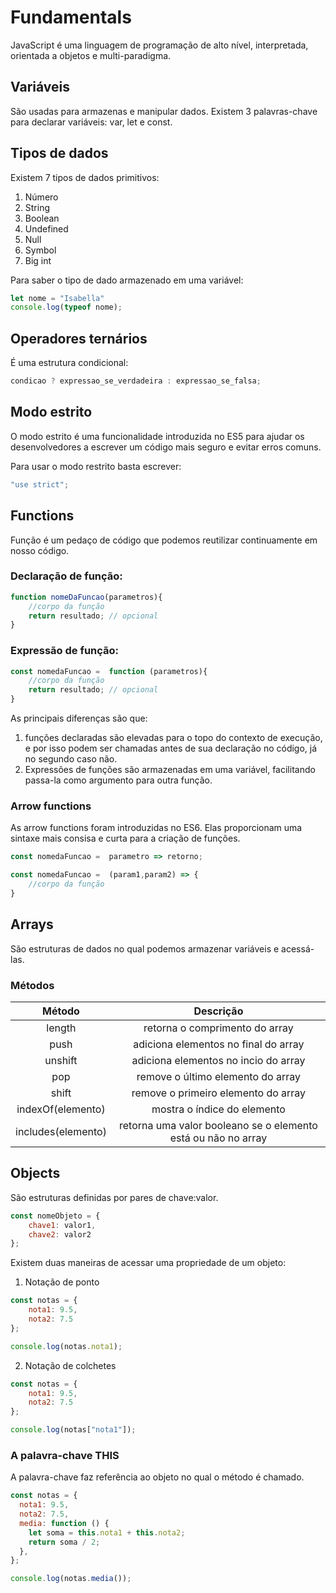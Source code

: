 # Fundamentals

JavaScript é uma linguagem de programação de alto nível, interpretada, orientada a objetos e multi-paradigma.

## Variáveis

São usadas para armazenas e manipular dados. Existem 3 palavras-chave para declarar variáveis: var, let e const.

## Tipos de dados

Existem 7 tipos de dados primitivos:

1. Número
2. String
3. Boolean
4. Undefined
5. Null
6. Symbol
7. Big int

Para saber o tipo de dado armazenado em uma variável:

```javascript
let nome = "Isabella"
console.log(typeof nome);
```

## Operadores ternários

É uma estrutura condicional:

```javascript
condicao ? expressao_se_verdadeira : expressao_se_falsa;
```

## Modo estrito

O modo estrito é uma funcionalidade introduzida no ES5 para ajudar os desenvolvedores a escrever um código mais seguro e evitar erros comuns.

Para usar o modo restrito basta escrever:

```javascript
"use strict";
```

## Functions

Função é um pedaço de código que podemos reutilizar continuamente em nosso código.

### Declaração de função:

```javascript
function nomeDaFuncao(parametros){
    //corpo da função
    return resultado; // opcional
}
```

### Expressão de função:

```javascript
const nomedaFuncao =  function (parametros){
    //corpo da função
    return resultado; // opcional
}
```

As principais diferenças são que:

1.  funções declaradas são elevadas para o topo do contexto de execução, e por isso podem ser chamadas antes de sua declaração no código, já no segundo caso não.
2. Expressões de funções são armazenadas em uma variável, facilitando passa-la como argumento para outra função.

### Arrow functions

As arrow functions foram introduzidas no ES6. Elas proporcionam uma sintaxe mais consisa e curta para a criação de funções.

```javascript
const nomedaFuncao =  parametro => retorno;
```

```javascript
const nomedaFuncao =  (param1,param2) => {
    //corpo da função
}
```

## Arrays

São estruturas de dados no qual podemos armazenar variáveis e acessá-las.

### Métodos

|     Método        |     Descrição     |
|:-----------------:|:-----------------:|
| length            | retorna o comprimento do array |
| push              | adiciona elementos no final do array |
| unshift           | adiciona elementos no incio do array |
| pop               | remove o último elemento do array |
| shift             | remove o primeiro elemento do array |
| indexOf(elemento) | mostra o índice do elemento |
| includes(elemento)| retorna uma valor booleano se o elemento está ou não no array |

## Objects

São estruturas definidas por pares de chave:valor.

```javascript
const nomeObjeto = {
    chave1: valor1,
    chave2: valor2
};
```

Existem duas maneiras de acessar uma propriedade de um objeto:

1. Notação de ponto

```javascript
const notas = {
    nota1: 9.5,
    nota2: 7.5
};

console.log(notas.nota1);
```

2. Notação de colchetes

```javascript
const notas = {
    nota1: 9.5,
    nota2: 7.5
};

console.log(notas["nota1"]);
```

### A palavra-chave THIS

A palavra-chave faz referência ao objeto no qual o método é chamado.

```javascript
const notas = {
  nota1: 9.5,
  nota2: 7.5,
  media: function () {
    let soma = this.nota1 + this.nota2;
    return soma / 2;
  },
};

console.log(notas.media());
```

